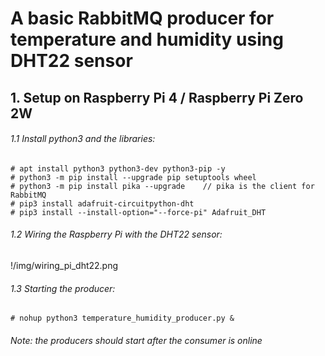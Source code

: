 # A basic RabbitMQ producer for temperature and humidity using DHT22 sensor

## 1. Setup on Raspberry Pi 4 / Raspberry Pi Zero 2W

###### 1.1 Install python3 and the libraries:
```
# apt install python3 python3-dev python3-pip -y
# python3 -m pip install --upgrade pip setuptools wheel
# python3 -m pip install pika --upgrade    // pika is the client for RabbitMQ
# pip3 install adafruit-circuitpython-dht 
# pip3 install --install-option="--force-pi" Adafruit_DHT  
```

###### 1.2 Wiring the Raspberry Pi with the DHT22 sensor:

!/img/wiring_pi_dht22.png

###### 1.3 Starting the producer:
```
# nohup python3 temperature_humidity_producer.py &
```

###### Note: the producers should start after the consumer is online